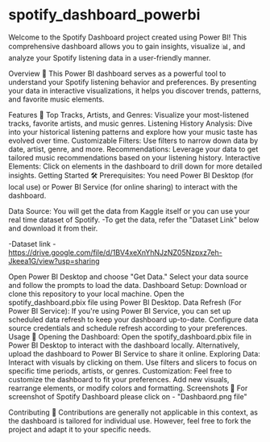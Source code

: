 # spotify_dashboard_powerbi

Welcome to the Spotify Dashboard project created using Power BI! This comprehensive dashboard allows you to gain insights, visualize 📊, and analyze your Spotify listening data in a user-friendly manner.

Overview 🌟
This Power BI dashboard serves as a powerful tool to understand your Spotify listening behavior and preferences. By presenting your data in interactive visualizations, it helps you discover trends, patterns, and favorite music elements.

Features 🚀
Top Tracks, Artists, and Genres: Visualize your most-listened tracks, favorite artists, and music genres.
Listening History Analysis: Dive into your historical listening patterns and explore how your music taste has evolved over time.
Customizable Filters: Use filters to narrow down data by date, artist, genre, and more.
Recommendations: Leverage your data to get tailored music recommendations based on your listening history.
Interactive Elements: Click on elements in the dashboard to drill down for more detailed insights.
Getting Started 🛠️
Prerequisites: You need Power BI Desktop (for local use) or Power BI Service (for online sharing) to interact with the dashboard.

Data Source: You will get the data from Kaggle itself or you can use your real time dataset of Spotify. -To get the data, refer the "Dataset Link" below and download it from their.

-Dataset link - https://drive.google.com/file/d/1BV4xeXnYhNJzNZ05Nzpxz7eh-Jkeea1G/view?usp=sharing

Open Power BI Desktop and choose "Get Data."
Select your data source and follow the prompts to load the data.
Dashboard Setup:
Download or clone this repository to your local machine.
Open the spotify_dashboard.pbix file using Power BI Desktop.
Data Refresh (For Power BI Service):
If you're using Power BI Service, you can set up scheduled data refresh to keep your dashboard up-to-date.
Configure data source credentials and schedule refresh according to your preferences.
Usage 🎉
Opening the Dashboard:
Open the spotify_dashboard.pbix file in Power BI Desktop to interact with the dashboard locally.
Alternatively, upload the dashboard to Power BI Service to share it online.
Exploring Data:
Interact with visuals by clicking on them.
Use filters and slicers to focus on specific time periods, artists, or genres.
Customization:
Feel free to customize the dashboard to fit your preferences.
Add new visuals, rearrange elements, or modify colors and formatting.
Screenshots 📸
For screenshot of Spotify Dashboard please click on - "Dashbaord.png file"



Contributing 🤝
Contributions are generally not applicable in this context, as the dashboard is tailored for individual use. However, feel free to fork the project and adapt it to your specific needs.

